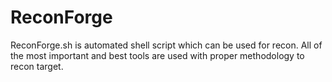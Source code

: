 # ReconForge
ReconForge.sh is automated shell script which can be used for recon. All of the most important and best tools are used with proper methodology to recon target.
